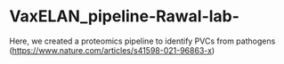# VaxELAN_pipeline-Rawal-lab-
Here, we created a proteomics pipeline to identify PVCs from pathogens (https://www.nature.com/articles/s41598-021-96863-x)
